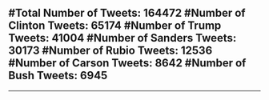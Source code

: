 #Total Number of Tweets: 164472 
#Number of Clinton Tweets: 65174
#Number of Trump Tweets: 41004
#Number of Sanders Tweets: 30173
#Number of Rubio Tweets: 12536
#Number of Carson Tweets: 8642
#Number of Bush Tweets: 6945
---
---
